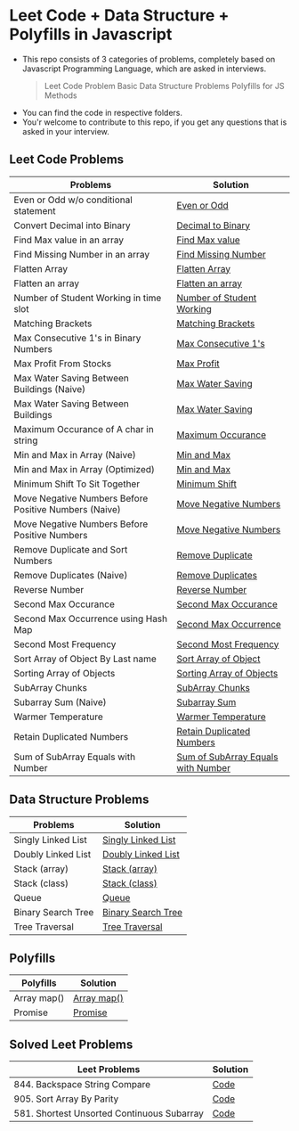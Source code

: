 # Leet Code + Data Structure + Polyfills in Javascript

- This repo consists of 3 categories of problems, completely based on Javascript Programming Language, which are asked in interviews.
  > Leet Code Problem
  > Basic Data Structure Problems
  > Polyfills for JS Methods
- You can find the code in respective folders.
- You'r welcome to contribute to this repo, if you get any questions that is asked in your interview.

## Leet Code Problems

| Problems                                              | Solution                                                                                   |
| ----------------------------------------------------- | ------------------------------------------------------------------------------------------ |
| Even or Odd w/o conditional statement                 | [Even or Odd](./code/even-or-odd-without-condition.js)                                     |
| Convert Decimal into Binary                           | [Decimal to Binary](./code/Convert-Decimal-into-Binary.js)                                 |
| Find Max value in an array                            | [Find Max value](./code/Find-Max-value-in-an-array.js)                                     |
| Find Missing Number in an array                       | [Find Missing Number](./code/Find-Missing-Number-in-an-array.js)                           |
| Flatten Array                                         | [Flatten Array](./code/Flatten-Array.js)                                                   |
| Flatten an array                                      | [Flatten an array](./code/Flatten-an-array.js)                                             |
| Number of Student Working in time slot                | [Number of Student Working](./code/MMT:-Number-of-Student-Working-in-time-slot.js)         |
| Matching Brackets                                     | [Matching Brackets](./code/Matching-Brackets.js)                                           |
| Max Consecutive 1's in Binary Numbers                 | [Max Consecutive 1's](./code/Max-Consecutive-1's-in-Binary-Numbers.js)                     |
| Max Profit From Stocks                                | [Max Profit](./code/Max-Profit-From-Stocks.js)                                             |
| Max Water Saving Between Buildings (Naive)            | [Max Water Saving](<./code/Max-Water-Saving-Between-Buildings-(Naive).js>)                 |
| Max Water Saving Between Buildings                    | [Max Water Saving](./code/Max-Water-Saving-Between-Buildings.js)                           |
| Maximum Occurance of A char in string                 | [Maximum Occurance](./code/Maximum-Occurance-of-A-char-in-string.js)                       |
| Min and Max in Array (Naive)                          | [Min and Max](<./code/Min-and-Max-in-Array-(Naive).js>)                                    |
| Min and Max in Array (Optimized)                      | [Min and Max](<./code/Min-and-Max-in-Array-(Optimized).js>)                                |
| Minimum Shift To Sit Together                         | [Minimum Shift](./code/Minimum-Shift-To-Sit-Together.js)                                   |
| Move Negative Numbers Before Positive Numbers (Naive) | [Move Negative Numbers](<./code/Move-Negative-Numbers-Before-Positive-Numbers-(Naive).js>) |
| Move Negative Numbers Before Positive Numbers         | [Move Negative Numbers](./code/Move-Negative-Numbers-Before-Positive-Numbers.js)           |
| Remove Duplicate and Sort Numbers                     | [Remove Duplicate](./code/Remove-Duplicate-and-Sort-Numbers.js)                            |
| Remove Duplicates (Naive)                             | [Remove Duplicates](<./code/Remove-Duplicates-(Naive).js>)                                 |
| Reverse Number                                        | [Reverse Number](./code/Reverse-Number.js)                                                 |
| Second Max Occurance                                  | [Second Max Occurance](./code/Second-Max-Occurance.js)                                     |
| Second Max Occurrence using Hash Map                  | [Second Max Occurrence](./code/Second-Max-Occurrence-using-Hash-Map.js)                    |
| Second Most Frequency                                 | [Second Most Frequency](./code/Second-Most-Frequency.js)                                   |
| Sort Array of Object By Last name                     | [Sort Array of Object](./code/Sort-Array-of-Object-By-Last-name.js)                        |
| Sorting Array of Objects                              | [Sorting Array of Objects](./code/Sorting-Array-of-Objects.js)                             |
| SubArray Chunks                                       | [SubArray Chunks](./code/SubArray-Chunks.js)                                               |
| Subarray Sum (Naive)                                  | [Subarray Sum](<./code/Subarray-Sum-(Naive).js>)                                           |
| Warmer Temperature                                    | [Warmer Temperature](./code/Warmer-Temperature.js)                                         |
| Retain Duplicated Numbers                             | [Retain Duplicated Numbers](./code/Retain-Duplicated-Numbers.js)                           |
| Sum of SubArray Equals with Number                    | [Sum of SubArray Equals with Number](./code/sum-of-subArray-to-a-value.js)                 |

## Data Structure Problems

| Problems           | Solution                                                        |
| ------------------ | --------------------------------------------------------------- |
| Singly Linked List | [Singly Linked List](./data-structures/1-singly-linked-list.js) |
| Doubly Linked List | [Doubly Linked List](./data-structures/2-doubly-linked-list.js) |
| Stack (array)      | [Stack (array)](./data-structures/3-stack-using-array.js)       |
| Stack (class)      | [Stack (class)](./data-structures/4-stack-using-class.js)       |
| Queue              | [Queue](./data-structures/5-queue-using-class.js)               |
| Binary Search Tree | [Binary Search Tree](./polyfills/6-binary-search-tree.js)       |
| Tree Traversal     | [Tree Traversal](./data-structures/7-tree-traversal.js)         |

## Polyfills

| Polyfills   | Solution                          |
| ----------- | --------------------------------- |
| Array map() | [Array map()](./polyfills/map.js) |
| Promise     | [Promise](./polyfills/promise.js) |

## Solved Leet Problems

| Leet Problems                              | Solution                                                       |
| ------------------------------------------ | -------------------------------------------------------------- |
| 844. Backspace String Compare              | [Code](./leet-solution/844.BackspaceStringCompare.js)          |
| 905. Sort Array By Parity                  | [Code](./leet-solution/905.SortArrayByParity.js)               |
| 581. Shortest Unsorted Continuous Subarray | [Code](./leet-solution/581.ShortestUnsortedContinuousSubarray.js) |
